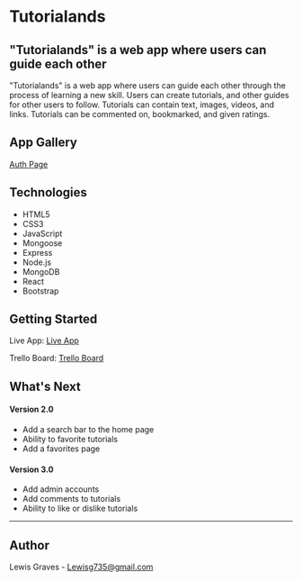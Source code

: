 # Tutorialands


## "Tutorialands" is a web app where users can guide each other

"Tutorialands" is a web app where users can guide each other through the process of learning a new skill. Users can create tutorials,
and other guides for other users to follow. Tutorials can contain text, images, videos, and links. Tutorials can be commented on, bookmarked, and given ratings.


## App Gallery

[Auth Page](./gallery/auth.png)


## Technologies

* HTML5
* CSS3
* JavaScript
* Mongoose
* Express
* Node.js
* MongoDB
* React
* Bootstrap


## Getting Started

Live App: [Live App]()

Trello Board: [Trello Board](https://trello.com/b/cn7mc7jn/p4)


## What's Next

#### Version 2.0

* Add a search bar to the home page
* Ability to favorite tutorials
* Add a favorites page

#### Version 3.0

* Add admin accounts
* Add comments to tutorials
* Ability to like or dislike tutorials
---

## Author

Lewis Graves - Lewisg735@gmail.com